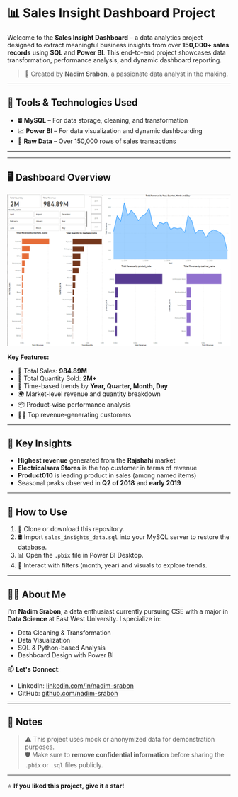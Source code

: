 # 📊 Sales Insight Dashboard Project

Welcome to the **Sales Insight Dashboard** – a data analytics project designed to extract meaningful business insights from over **150,000+ sales records** using **SQL** and **Power BI**. This end-to-end project showcases data transformation, performance analysis, and dynamic dashboard reporting.

> 🚀 Created by **Nadim Srabon**, a passionate data analyst in the making.

---

## 🧰 Tools & Technologies Used

- 🛢️ **MySQL** – For data storage, cleaning, and transformation  
- 📈 **Power BI** – For data visualization and dynamic dashboarding  
- 📁 **Raw Data** – Over 150,000 rows of sales transactions  

---


---

## 🖥️ Dashboard Overview

![Sales Dashboard](screenshots/dashboard_overview.png)

**Key Features:**
- 📌 Total Sales: **984.89M**
- 🧮 Total Quantity Sold: **2M+**
- 📆 Time-based trends by **Year, Quarter, Month, Day**
- 🌍 Market-level revenue and quantity breakdown
- 📦 Product-wise performance analysis
- 🧑‍💼 Top revenue-generating customers

---

## 📌 Key Insights

- **Highest revenue** generated from the **Rajshahi** market  
- **Electricalsara Stores** is the top customer in terms of revenue  
- **Product010** is leading product in sales (among named items)  
- Seasonal peaks observed in **Q2 of 2018** and **early 2019**  

---

## 🧪 How to Use

1. 🔽 Clone or download this repository.
2. 🛢 Import `sales_insights_data.sql` into your MySQL server to restore the database.
3. 📊 Open the `.pbix` file in Power BI Desktop.
4. 🧠 Interact with filters (month, year) and visuals to explore trends.

---

## 👨‍💻 About Me

I'm **Nadim Srabon**, a data enthusiast currently pursuing CSE with a major in **Data Science** at East West University. I specialize in:
- Data Cleaning & Transformation
- Data Visualization
- SQL & Python-based Analysis
- Dashboard Design with Power BI

📫 **Let's Connect**:  
- LinkedIn: [linkedin.com/in/nadim-srabon](https://linkedin.com/in/nadim-srabon)
- GitHub: [github.com/nadim-srabon](https://github.com/nadim-srabon)

---

## 📌 Notes

> ⚠️ This project uses mock or anonymized data for demonstration purposes.  
> 🛡️ Make sure to **remove confidential information** before sharing the `.pbix` or `.sql` files publicly.

---

⭐ **If you liked this project, give it a star!**


